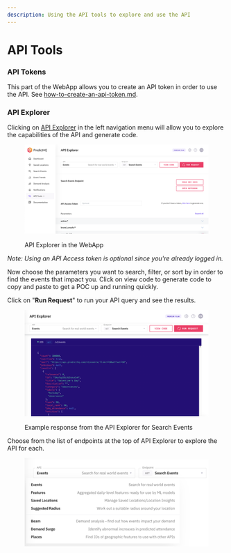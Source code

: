 ```yaml
---
description: Using the API tools to explore and use the API
---
```


# API Tools

### API Tokens

This part of the WebApp allows you to create an API token in order to use the API. See [how-to-create-an-api-token.md](how-to-create-an-api-token.md "mention").

### API Explorer

Clicking on [API Explorer](https://control.predicthq.com/explorer/events) in the left navigation menu will allow you to explore the capabilities of the API and generate code.

<figure><img src="../../.gitbook/assets/image (23).png" alt=""><figcaption><p>API Explorer in the WebApp</p></figcaption></figure>

_Note: Using an API Access token is optional since you're already logged in._

Now choose the parameters you want to search, filter, or sort by in order to find the events that impact you. Click on view code to generate code to copy and paste to get a POC up and running quickly.

Click on "**Run Request**" to run your API query and see the results.

<figure><img src="../../.gitbook/assets/image (24).png" alt=""><figcaption><p>Example response from the API Explorer for Search Events</p></figcaption></figure>

Choose from the list of endpoints at the top of API Explorer to explore the API for each.

<figure><img src="../../.gitbook/assets/image (25).png" alt=""><figcaption></figcaption></figure>
